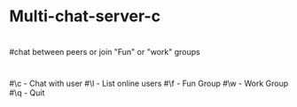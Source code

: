 # Multi-chat-server-c
#
#chat between peers or join "Fun" or "work" groups
#
#\c - Chat with user
#\l - List online users
#\f - Fun Group
#\w - Work Group
#\q - Quit